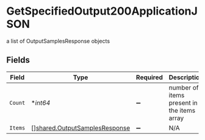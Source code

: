 # GetSpecifiedOutput200ApplicationJSON

a list of OutputSamplesResponse objects


## Fields

| Field                                                                          | Type                                                                           | Required                                                                       | Description                                                                    |
| ------------------------------------------------------------------------------ | ------------------------------------------------------------------------------ | ------------------------------------------------------------------------------ | ------------------------------------------------------------------------------ |
| `Count`                                                                        | **int64*                                                                       | :heavy_minus_sign:                                                             | number of items present in the items array                                     |
| `Items`                                                                        | [][shared.OutputSamplesResponse](../../models/shared/outputsamplesresponse.md) | :heavy_minus_sign:                                                             | N/A                                                                            |
